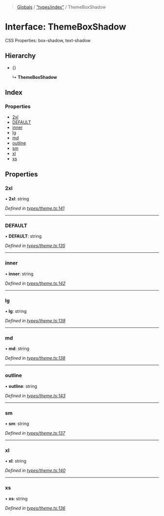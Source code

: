 > [Globals](../README.md) / ["types/index"](../modules/_types_index_.md) / ThemeBoxShadow

# Interface: ThemeBoxShadow

CSS Properties: box-shadow, text-shadow

## Hierarchy

* {}

  ↳ **ThemeBoxShadow**

## Index

### Properties

* [2xl](_types_index_.themeboxshadow.md#2xl)
* [DEFAULT](_types_index_.themeboxshadow.md#default)
* [inner](_types_index_.themeboxshadow.md#inner)
* [lg](_types_index_.themeboxshadow.md#lg)
* [md](_types_index_.themeboxshadow.md#md)
* [outline](_types_index_.themeboxshadow.md#outline)
* [sm](_types_index_.themeboxshadow.md#sm)
* [xl](_types_index_.themeboxshadow.md#xl)
* [xs](_types_index_.themeboxshadow.md#xs)

## Properties

### 2xl

•  **2xl**: string

*Defined in [types/theme.ts:141](https://github.com/kenoxa/beamwind/blob/main/packages/beamwind/src/types/theme.ts#L141)*

___

### DEFAULT

•  **DEFAULT**: string

*Defined in [types/theme.ts:135](https://github.com/kenoxa/beamwind/blob/main/packages/beamwind/src/types/theme.ts#L135)*

___

### inner

•  **inner**: string

*Defined in [types/theme.ts:142](https://github.com/kenoxa/beamwind/blob/main/packages/beamwind/src/types/theme.ts#L142)*

___

### lg

•  **lg**: string

*Defined in [types/theme.ts:139](https://github.com/kenoxa/beamwind/blob/main/packages/beamwind/src/types/theme.ts#L139)*

___

### md

•  **md**: string

*Defined in [types/theme.ts:138](https://github.com/kenoxa/beamwind/blob/main/packages/beamwind/src/types/theme.ts#L138)*

___

### outline

•  **outline**: string

*Defined in [types/theme.ts:143](https://github.com/kenoxa/beamwind/blob/main/packages/beamwind/src/types/theme.ts#L143)*

___

### sm

•  **sm**: string

*Defined in [types/theme.ts:137](https://github.com/kenoxa/beamwind/blob/main/packages/beamwind/src/types/theme.ts#L137)*

___

### xl

•  **xl**: string

*Defined in [types/theme.ts:140](https://github.com/kenoxa/beamwind/blob/main/packages/beamwind/src/types/theme.ts#L140)*

___

### xs

•  **xs**: string

*Defined in [types/theme.ts:136](https://github.com/kenoxa/beamwind/blob/main/packages/beamwind/src/types/theme.ts#L136)*
